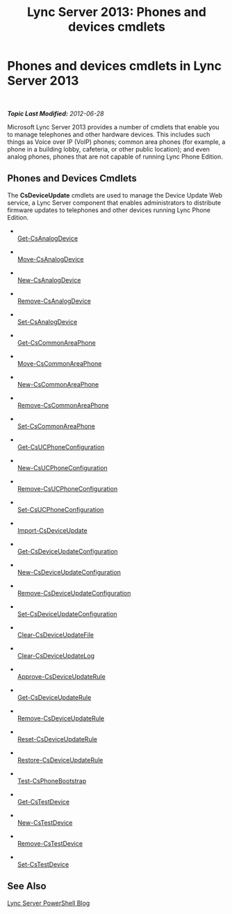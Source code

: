 ﻿---
title: 'Lync Server 2013: Phones and devices cmdlets'
TOCTitle: Phones and devices cmdlets
ms:assetid: 6ebeba4b-43ce-4a31-9060-50d249b7564c
ms:mtpsurl: https://technet.microsoft.com/en-us/library/Gg415657(v=OCS.15)
ms:contentKeyID: 48184467
ms.date: 07/23/2014
mtps_version: v=OCS.15
---

<div data-xmlns="http://www.w3.org/1999/xhtml">

<div class="topic" data-xmlns="http://www.w3.org/1999/xhtml" data-msxsl="urn:schemas-microsoft-com:xslt" data-cs="http://msdn.microsoft.com/en-us/">

<div data-asp="http://msdn2.microsoft.com/asp">

# Phones and devices cmdlets in Lync Server 2013

</div>

<div id="mainSection">

<div id="mainBody">

<span> </span>

_**Topic Last Modified:** 2012-06-28_

Microsoft Lync Server 2013 provides a number of cmdlets that enable you to manage telephones and other hardware devices. This includes such things as Voice over IP (VoIP) phones; common area phones (for example, a phone in a building lobby, cafeteria, or other public location); and even analog phones, phones that are not capable of running Lync Phone Edition.

<div>

## Phones and Devices Cmdlets

The **CsDeviceUpdate** cmdlets are used to manage the Device Update Web service, a Lync Server component that enables administrators to distribute firmware updates to telephones and other devices running Lync Phone Edition.

  - <span></span>  
    [Get-CsAnalogDevice](get-csanalogdevice.md)

  - <span></span>  
    [Move-CsAnalogDevice](move-csanalogdevice.md)

  - <span></span>  
    [New-CsAnalogDevice](new-csanalogdevice.md)

  - <span></span>  
    [Remove-CsAnalogDevice](remove-csanalogdevice.md)

  - <span></span>  
    [Set-CsAnalogDevice](set-csanalogdevice.md)

<!-- end list -->

  - <span></span>  
    [Get-CsCommonAreaPhone](get-cscommonareaphone.md)

  - <span></span>  
    [Move-CsCommonAreaPhone](move-cscommonareaphone.md)

  - <span></span>  
    [New-CsCommonAreaPhone](new-cscommonareaphone.md)

  - <span></span>  
    [Remove-CsCommonAreaPhone](remove-cscommonareaphone.md)

  - <span></span>  
    [Set-CsCommonAreaPhone](set-cscommonareaphone.md)

<!-- end list -->

  - <span></span>  
    [Get-CsUCPhoneConfiguration](get-csucphoneconfiguration.md)

  - <span></span>  
    [New-CsUCPhoneConfiguration](new-csucphoneconfiguration.md)

  - <span></span>  
    [Remove-CsUCPhoneConfiguration](remove-csucphoneconfiguration.md)

  - <span></span>  
    [Set-CsUCPhoneConfiguration](set-csucphoneconfiguration.md)

<!-- end list -->

  - <span></span>  
    [Import-CsDeviceUpdate](import-csdeviceupdate.md)

<!-- end list -->

  - <span></span>  
    [Get-CsDeviceUpdateConfiguration](get-csdeviceupdateconfiguration.md)

  - <span></span>  
    [New-CsDeviceUpdateConfiguration](new-csdeviceupdateconfiguration.md)

  - <span></span>  
    [Remove-CsDeviceUpdateConfiguration](remove-csdeviceupdateconfiguration.md)

  - <span></span>  
    [Set-CsDeviceUpdateConfiguration](set-csdeviceupdateconfiguration.md)

<!-- end list -->

  - <span></span>  
    [Clear-CsDeviceUpdateFile](clear-csdeviceupdatefile.md)

  - <span></span>  
    [Clear-CsDeviceUpdateLog](clear-csdeviceupdatelog.md)

<!-- end list -->

  - <span></span>  
    [Approve-CsDeviceUpdateRule](approve-csdeviceupdaterule.md)

  - <span></span>  
    [Get-CsDeviceUpdateRule](get-csdeviceupdaterule.md)

  - <span></span>  
    [Remove-CsDeviceUpdateRule](remove-csdeviceupdaterule.md)

  - <span></span>  
    [Reset-CsDeviceUpdateRule](reset-csdeviceupdaterule.md)

  - <span></span>  
    [Restore-CsDeviceUpdateRule](restore-csdeviceupdaterule.md)

<!-- end list -->

  - <span></span>  
    [Test-CsPhoneBootstrap](test-csphonebootstrap.md)

<!-- end list -->

  - <span></span>  
    [Get-CsTestDevice](get-cstestdevice.md)

  - <span></span>  
    [New-CsTestDevice](new-cstestdevice.md)

  - <span></span>  
    [Remove-CsTestDevice](remove-cstestdevice.md)

  - <span></span>  
    [Set-CsTestDevice](set-cstestdevice.md)

</div>

<div>

## See Also


[Lync Server PowerShell Blog](http://go.microsoft.com/fwlink/p/?linkid=203150)  
  

</div>

</div>

<span> </span>

</div>

</div>

</div>

